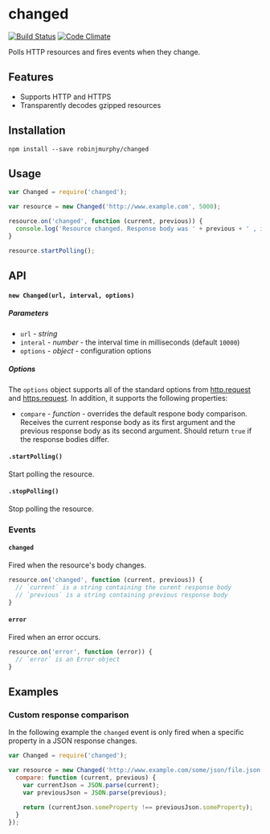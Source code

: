 # changed

[![Build Status](https://travis-ci.org/robinjmurphy/changed.png?branch=master)](https://travis-ci.org/robinjmurphy/changed) [![Code Climate](https://codeclimate.com/github/robinjmurphy/changed.png)](https://codeclimate.com/github/robinjmurphy/changed)

Polls HTTP resources and fires events when they change.

## Features

* Supports HTTP and HTTPS
* Transparently decodes gzipped resources

## Installation

```
npm install --save robinjmurphy/changed
```

## Usage

```javascript
var Changed = require('changed');

var resource = new Changed('http://www.example.com', 5000);

resource.on('changed', function (current, previous)) {
  console.log('Resource changed. Response body was ' + previous + ' , is now' + current + '.');
}

resource.startPolling();
```

## API

#### `new Changed(url, interval, options)`

##### Parameters

* `url` - _string_
* `interal` - _number_ - the interval time in milliseconds (default `10000`)
* `options` - _object_ - configuration options

##### Options

The `options` object supports all of the standard options from [http.request](http://nodejs.org/api/http.html#http_http_request_options_callback) and [https.request](http://nodejs.org/api/https.html#https_https_request_options_callback). In addition, it supports the following properties:

* `compare` - _function_ - overrides the default respone body comparison. Receives the current response body as its first argument and the previous response body as its second argument. Should return `true` if the response bodies differ.


#### `.startPolling()`

Start polling the resource.

#### `.stopPolling()`

Stop polling the resource.


### Events

#### `changed`

Fired when the resource's body changes.

```javascript
resource.on('changed', function (current, previous)) {
  // `current` is a string containing the curent response body
  // `previous` is a string containing previous response body 
}
```

#### `error`

Fired when an error occurs.

```javascript
resource.on('error', function (error)) {
  // `error` is an Error object
}
```

## Examples

### Custom response comparison

In the following example the `changed` event is only fired when a specific property in a JSON response changes.

```javascript
var Changed = require('changed');

var resource = new Changed('http://www.example.com/some/json/file.json', 5000, {
  compare: function (current, previous) {
    var currentJson = JSON.parse(current);
    var previousJson = JSON.parse(previous);
    
    return (currentJson.someProperty !== previousJson.someProperty);
  }
});
```